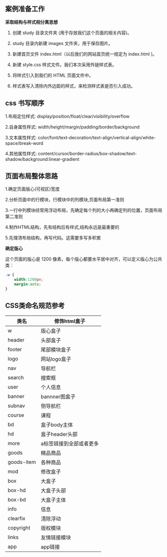 ## 案例准备工作

**采取结构与样式相分离思想**

1. 创建 study 目录文件夹 (用于存放我们这个页面的相关内容)。 

2. study 目录内新建 images 文件夹，用于保存图片。 

3. 新建首页文件 index.html（以后我们的网站首页统一规定为 index.html )。 

4. 新建 style.css 样式文件。我们本次采用外链样式表。 

5. 将样式引入到我们的 HTML 页面文件中。 

6. 样式表写入清除内外边距的样式，来检测样式表是否引入成功。

## css 书写顺序

1.布局定位样式: display/position/float/clear/visibility/overflow

2.自身属性样式: width/height/margin/padding/border/background

3.文本属性样式: color/font/text-decoration/text-align/vertical-align/white-space/break-word

4.其他属性样式: content/cursor/border-radius/box-shadow/text-shadow/background:linear-gradient 

## 页面布局整体思路

1.确定页面版心(可视区)宽度

2.分析页面中的行模块，行模块中的列模块,页面布局第一准则

3.一行中列模块经常用浮动布局，先确定每个列的大小再确定列的位置，页面布局第二准则

4.制作HTML结构，先有结构后有样式,结构永远是最重要的

5.先理清布局结构，再写代码。这需要多写多积累

 **确定版心**

这个页面的版心是 1200 像素，每个版心都要水平居中对齐，可以定义版心为公共类： 

```css
.w {
	width:1200px;
	margin:auto;
}
```



## CSS类命名规范参考

| 类名       | 修饰html盒子            |
| ---------- | ----------------------- |
| w          | 版心盒子                |
| header     | 头部盒子                |
| footer     | 尾部模块盒子            |
| logo       | 网站logo盒子            |
| nav        | 导航栏                  |
| search     | 搜索框                  |
| user       | 个人信息                |
| banner     | bannner图盒子           |
| subnav     | 侧导航栏                |
| course     | 课程                    |
| bd         | 盒子body主体            |
| hd         | 盒子header头部          |
| more       | a标签链接到全部或者更多 |
| goods      | 精品商品                |
| goods-item | 各种商品                |
| mod        | 修改盒子                |
| box        | 大盒子                  |
| box-hd     | 大盒子头部              |
| box-bd     | 大盒子主体              |
| info       | 信息                    |
| clearfix   | 清除浮动                |
| copyright  | 版权模块                |
| links      | 友情链接模块            |
| app        | app链接                 |


